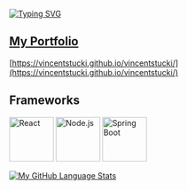 [![Typing SVG](https://readme-typing-svg.demolab.com?font=Fira+Code&duration=2000&pause=1000&width=435&lines=Welcome+to+My+Profile;My+name+is+Vincent+Stucki)](https://git.io/typing-svg)
## [My Portfolio](https://vincentstucki.github.io/vincentstucki/)
[https://vincentstucki.github.io/vincentstucki/](https://vincentstucki.github.io/vincentstucki/)



## Frameworks
<p align="left">
  <img src="https://upload.wikimedia.org/wikipedia/commons/a/a7/React-icon.svg" alt="React" width="80" height="80" />
  <img src="https://upload.wikimedia.org/wikipedia/commons/d/d9/Node.js_logo.svg" alt="Node.js" width="80" height="80" />
  <img src="https://upload.wikimedia.org/wikipedia/commons/4/44/Spring_Framework_Logo_2018.svg" alt="Spring Boot" width="80" height="80" />
</p>

[![My GitHub Language Stats](https://github-readme-stats.vercel.app/api/top-langs/?username=VincentStucki&langs_count=5&theme=tokyonight)]()


